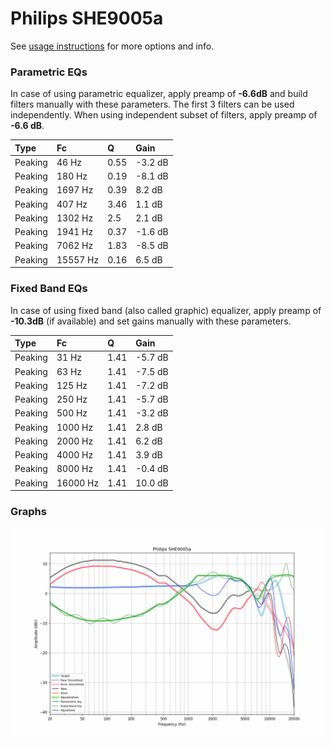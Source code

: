 # Philips SHE9005a
See [usage instructions](https://github.com/jaakkopasanen/AutoEq#usage) for more options and info.

### Parametric EQs
In case of using parametric equalizer, apply preamp of **-6.6dB** and build filters manually
with these parameters. The first 3 filters can be used independently.
When using independent subset of filters, apply preamp of **-6.6 dB**.

| Type    | Fc       |    Q | Gain    |
|:--------|:---------|:-----|:--------|
| Peaking | 46 Hz    | 0.55 | -3.2 dB |
| Peaking | 180 Hz   | 0.19 | -8.1 dB |
| Peaking | 1697 Hz  | 0.39 | 8.2 dB  |
| Peaking | 407 Hz   | 3.46 | 1.1 dB  |
| Peaking | 1302 Hz  | 2.5  | 2.1 dB  |
| Peaking | 1941 Hz  | 0.37 | -1.6 dB |
| Peaking | 7062 Hz  | 1.83 | -8.5 dB |
| Peaking | 15557 Hz | 0.16 | 6.5 dB  |

### Fixed Band EQs
In case of using fixed band (also called graphic) equalizer, apply preamp of **-10.3dB**
(if available) and set gains manually with these parameters.

| Type    | Fc       |    Q | Gain    |
|:--------|:---------|:-----|:--------|
| Peaking | 31 Hz    | 1.41 | -5.7 dB |
| Peaking | 63 Hz    | 1.41 | -7.5 dB |
| Peaking | 125 Hz   | 1.41 | -7.2 dB |
| Peaking | 250 Hz   | 1.41 | -5.7 dB |
| Peaking | 500 Hz   | 1.41 | -3.2 dB |
| Peaking | 1000 Hz  | 1.41 | 2.8 dB  |
| Peaking | 2000 Hz  | 1.41 | 6.2 dB  |
| Peaking | 4000 Hz  | 1.41 | 3.9 dB  |
| Peaking | 8000 Hz  | 1.41 | -0.4 dB |
| Peaking | 16000 Hz | 1.41 | 10.0 dB |

### Graphs
![](./Philips%20SHE9005a.png)